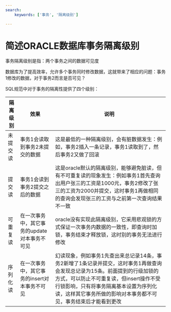 ```yaml
---
search:
    keywords: ['事务', '隔离级别']

---
```



# 简述ORACLE数据库事务隔离级别

事务隔离级别是指：两个事务之间的数据可见度

数据库为了提高效率，允许多个事务同时修改数据，这就带来了相应的问题：事务1修改的数据，对于事务2而言是否可见？

SQL规范中对于事务的隔离性提供了四个级别：

|隔离级别|效果|说明|
|-|-|-|
|未提交读|事务1会读取到事务2未提交的数据|这是最低的一种隔离级别，会有脏数据发生：例如，事务2插入一条记录，事务1读取到了，然后事务2又做了回滚|
|提交读|事务1会读到事务2提交之后的数据|这是oracle默认的隔离级别，能够避免脏读，但有不可重复读的现象发生：例如事务1首先查询出用户张三的工资是1000元，事务2修改了张三的工资为2000并提交，这时事务1再做相同的查询会发现张三的工资与之前第一次查询结果不一致|
|可重复读|在一次事务中，其它事务的update对本事务不可见|oracle没有实现此隔离级别，它采用悲观锁的方式保证一次事务内数据的一致性，即查询时加锁，事务结束才释放锁，这时别的事务无法进行修改|
|序列化读|在一次事务中，其它事务的insert对本事务不可见|幻读现象，例如事务1先查出来总记录14条，事务2新增了1条记录并提交，这时事务1再做查询会发现总记录为15条。前面提到的行级加锁的方式，可以防止不可重复读，但insert操作不受行锁影响，只有将事务隔离基本设置为序列化读，这样其它事务所做的影响对本事务都不可见，事务结束后才能看到更改|





 



